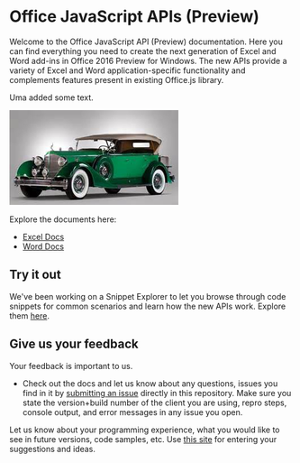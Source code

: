 
# Office JavaScript APIs (Preview)

Welcome to the Office JavaScript API (Preview) documentation. Here you can find everything you need to create the next generation of Excel and Word add-ins in Office 2016 Preview for Windows. The new APIs provide a variety of Excel and Word application-specific functionality and complements features present in existing Office.js library.

Uma added some text.

[![Title: images/image1468363213891.Jpeg](https://raw.githubusercontent.com/umasubra/office-js-docs/master/images/image1468363213891.Jpeg)](https://raw.githubusercontent.com/umasubra/office-js-docs/master/images/image1468363213891.Jpeg)

Explore the documents here:

*   [Excel Docs](excel)
*   [Word Docs](word)

## Try it out

We've been working on a Snippet Explorer to let you browse through code snippets for common scenarios and learn how the new APIs work. Explore them [here](https://github.com/OfficeDev/office-js-snippet-explorer).

## Give us your feedback

Your feedback is important to us.

*   Check out the docs and let us know about any questions, issues you find in it by [submitting an issue](https://github.com/OfficeDev/office-js-docs/issues) directly in this repository. Make sure you state the version+build number of the client you are using, repro steps, console output, and error messages in any issue you open.

Let us know about your programming experience, what you would like to see in future versions, code samples, etc. Use [this site](http://officespdev.uservoice.com/) for entering your suggestions and ideas.
